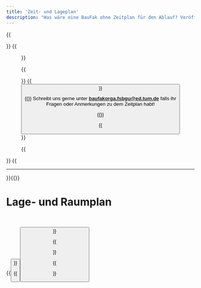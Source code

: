 ```yaml
---
title: 'Zeit- und Lageplan'
description: "Was wäre eine BauFak ohne Zeitplan für den Ablauf? Veröffentlicht, aber noch unter Vorbehalt von Änderungen."
---
```


{{<div class="flex flex-col md:flex-row flex-initial gap-20">}}
{{<figure src="/organisation/zeitplan/Zeitplan.png" class="">}}

{{<div class="flex flex-col">}}
{{<button link="/organisation/zeitplan/Zeitplan.pdf" label="Als PDF runterladen" >}}

{{<span>}}
Schreibt uns gerne unter **[baufakorga.fsbgu@ed.tum.de](mailto:baufakorga.fsbgu@ed.tum.de)** falls ihr Fragen oder Anmerkungen zu dem Zeitplan habt!

{{</span>}}


{{</div>}}

{{</div>}}
{{<hr class="my-10">}}{{</hr>}}

# **Lage- und Raumplan**
&nbsp;

{{<button link="https://104-muenchen.baufak.de/karte" label="Link zur interaktiven Karte" >}}

{{<button link="/organisation/zeitplan/Raum und Lageplan BauFaK Final.pdf" label="Raum und Lageplan als PDF runterladen" >}}

{{<figure class="inline-flex flex-col items-center w-full py-6" src="Gesamtuebersicht.jpg">}}

{{<figure class="inline-flex flex-col items-center w-full py-6" src="AK_Raeume.jpg">}}
